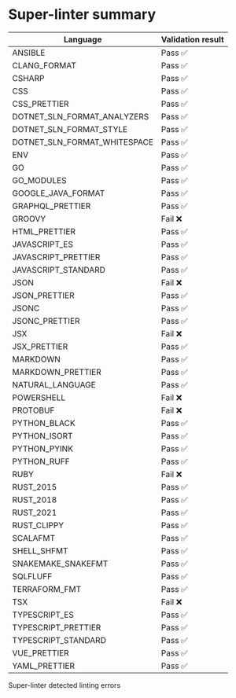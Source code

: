 # Super-linter summary

<!-- textlint-disable terminology -->

| Language                     | Validation result |
| ---------------------------- | ----------------- |
| ANSIBLE                      | Pass ✅           |
| CLANG_FORMAT                 | Pass ✅           |
| CSHARP                       | Pass ✅           |
| CSS                          | Pass ✅           |
| CSS_PRETTIER                 | Pass ✅           |
| DOTNET_SLN_FORMAT_ANALYZERS  | Pass ✅           |
| DOTNET_SLN_FORMAT_STYLE      | Pass ✅           |
| DOTNET_SLN_FORMAT_WHITESPACE | Pass ✅           |
| ENV                          | Pass ✅           |
| GO                           | Pass ✅           |
| GO_MODULES                   | Pass ✅           |
| GOOGLE_JAVA_FORMAT           | Pass ✅           |
| GRAPHQL_PRETTIER             | Pass ✅           |
| GROOVY                       | Fail ❌           |
| HTML_PRETTIER                | Pass ✅           |
| JAVASCRIPT_ES                | Pass ✅           |
| JAVASCRIPT_PRETTIER          | Pass ✅           |
| JAVASCRIPT_STANDARD          | Pass ✅           |
| JSON                         | Fail ❌           |
| JSON_PRETTIER                | Pass ✅           |
| JSONC                        | Pass ✅           |
| JSONC_PRETTIER               | Pass ✅           |
| JSX                          | Fail ❌           |
| JSX_PRETTIER                 | Pass ✅           |
| MARKDOWN                     | Pass ✅           |
| MARKDOWN_PRETTIER            | Pass ✅           |
| NATURAL_LANGUAGE             | Pass ✅           |
| POWERSHELL                   | Fail ❌           |
| PROTOBUF                     | Fail ❌           |
| PYTHON_BLACK                 | Pass ✅           |
| PYTHON_ISORT                 | Pass ✅           |
| PYTHON_PYINK                 | Pass ✅           |
| PYTHON_RUFF                  | Pass ✅           |
| RUBY                         | Fail ❌           |
| RUST_2015                    | Pass ✅           |
| RUST_2018                    | Pass ✅           |
| RUST_2021                    | Pass ✅           |
| RUST_CLIPPY                  | Pass ✅           |
| SCALAFMT                     | Pass ✅           |
| SHELL_SHFMT                  | Pass ✅           |
| SNAKEMAKE_SNAKEFMT           | Pass ✅           |
| SQLFLUFF                     | Pass ✅           |
| TERRAFORM_FMT                | Pass ✅           |
| TSX                          | Fail ❌           |
| TYPESCRIPT_ES                | Pass ✅           |
| TYPESCRIPT_PRETTIER          | Pass ✅           |
| TYPESCRIPT_STANDARD          | Pass ✅           |
| VUE_PRETTIER                 | Pass ✅           |
| YAML_PRETTIER                | Pass ✅           |

<!-- textlint-enable terminology -->

Super-linter detected linting errors
